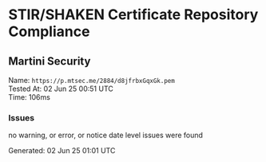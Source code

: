 # STIR/SHAKEN Certificate Repository Compliance

## Martini Security

Name: `https://p.mtsec.me/2884/d8jfrbxGqxGk.pem`\
Tested At: 02 Jun 25 00:51 UTC\
Time: 106ms

### Issues

no warning, or error, or notice date level issues were found

Generated: 02 Jun 25 01:01 UTC